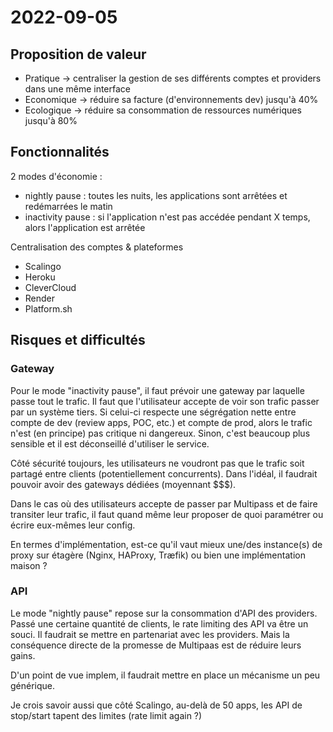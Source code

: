 # 2022-09-05

## Proposition de valeur

- Pratique → centraliser la gestion de ses différents comptes et providers dans une même interface
- Economique → réduire sa facture (d'environnements dev) jusqu'à 40% 
- Ecologique → réduire sa consommation de ressources numériques jusqu'à 80%

## Fonctionnalités

2 modes d'économie :
- nightly pause : toutes les nuits, les applications sont arrêtées et redémarrées le matin
- inactivity pause : si l'application n'est pas accédée pendant X temps, alors l'application est arrêtée 

Centralisation des comptes & plateformes
- Scalingo
- Heroku
- CleverCloud
- Render
- Platform.sh

## Risques et difficultés

### Gateway
Pour le mode "inactivity pause", il faut prévoir une gateway par laquelle passe tout le trafic.
Il faut que l'utilisateur accepte de voir son trafic passer par un système tiers.
Si celui-ci respecte une ségrégation nette entre compte de dev (review apps, POC, etc.) et compte de prod, alors le trafic n'est (en principe) pas critique ni dangereux.
Sinon, c'est beaucoup plus sensible et il est déconseillé d'utiliser le service. 

Côté sécurité toujours, les utilisateurs ne voudront pas que le trafic soit partagé entre clients (potentiellement concurrents).
Dans l'idéal, il faudrait pouvoir avoir des gateways dédiées (moyennant $$$).

Dans le cas où des utilisateurs accepte de passer par Multipass et de faire transiter leur trafic, il faut quand même leur proposer de quoi paramétrer ou écrire eux-mêmes leur config.

En termes d'implémentation, est-ce qu'il vaut mieux une/des instance(s) de proxy sur étagère (Nginx, HAProxy, Træfik) ou bien une implémentation maison ?  

### API

Le mode "nightly pause" repose sur la consommation d'API des providers.
Passé une certaine quantité de clients, le rate limiting des API va être un souci.
Il faudrait se mettre en partenariat avec les providers.
Mais la conséquence directe de la promesse de Multipaas est de réduire leurs gains.

D'un point de vue implem, il faudrait mettre en place un mécanisme un peu générique.

Je crois savoir aussi que côté Scalingo, au-delà de 50 apps, les API de stop/start tapent des limites (rate limit again ?) 
